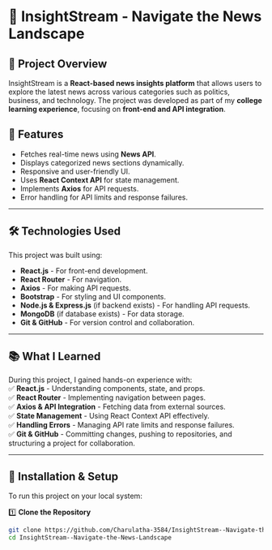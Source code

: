 # 📌 InsightStream - Navigate the News Landscape  

## 📝 Project Overview  
InsightStream is a **React-based news insights platform** that allows users to explore the latest news across various categories such as politics, business, and technology. The project was developed as part of my **college learning experience**, focusing on **front-end and API integration**.

## 🚀 Features  
- Fetches real-time news using **News API**.  
- Displays categorized news sections dynamically.  
- Responsive and user-friendly UI.  
- Uses **React Context API** for state management.  
- Implements **Axios** for API requests.  
- Error handling for API limits and response failures.  

---

## 🛠 Technologies Used  
This project was built using:  
- **React.js** - For front-end development.  
- **React Router** - For navigation.  
- **Axios** - For making API requests.  
- **Bootstrap** - For styling and UI components.  
- **Node.js & Express.js** (if backend exists) - For handling API requests.  
- **MongoDB** (if database exists) - For data storage.  
- **Git & GitHub** - For version control and collaboration.  

---

## 📚 What I Learned  
During this project, I gained hands-on experience with:  
✅ **React.js** - Understanding components, state, and props.  
✅ **React Router** - Implementing navigation between pages.  
✅ **Axios & API Integration** - Fetching data from external sources.  
✅ **State Management** - Using React Context API effectively.  
✅ **Handling Errors** - Managing API rate limits and response failures.  
✅ **Git & GitHub** - Committing changes, pushing to repositories, and structuring a project for collaboration.  

---

## 🔧 Installation & Setup  
To run this project on your local system:  

1️⃣ **Clone the Repository**  
```sh
git clone https://github.com/Charulatha-3584/InsightStream--Navigate-the-News-Landscape.git
cd InsightStream--Navigate-the-News-Landscape
